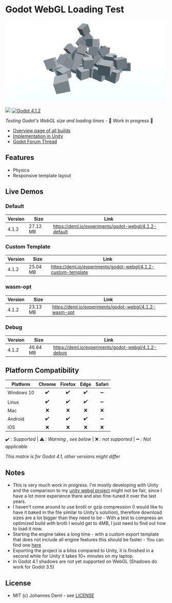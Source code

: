 # Godot WebGL Loading Test

![Preview](./preview.png)

[![](https://img.shields.io/github/release-date/JohannesDeml/Godot-WebGL-LoadingTest.svg)](https://github.com/JohannesDeml/Godot-WebGL-LoadingTest/releases) [![Godot 4.1.2](https://img.shields.io/badge/godot-4.1.2-green.svg?logo=godot-engine&logoColor=white&cacheSeconds=2592000)](https://godotengine.org/download/archive/4.1.2-stable/)

*Testing Godot's WebGL size and loading times* - 🚧 Work in progress 🚧  

* [Overview page of all builds](https://deml.io/experiments/godot-webgl/)
* [Implementation in Unity](https://github.com/JohannesDeml/UnityWebGL-LoadingTest)
* [Godot Forum Thread](https://godotforums.org/d/37304-gzip-brotli-compression-with-custom-template)


## Features

* Physics
* Responsive template layout

## Live Demos

### Default
Version | Size | Link
--- | --- | ---
4.1.2 | 27.12 MB | https://deml.io/experiments/godot-webgl/4.1.2-default

### Custom Template
Version | Size | Link
--- | --- | ---
4.1.2 | 25.04 MB | https://deml.io/experiments/godot-webgl/4.1.2-custom-template

### wasm-opt
Version | Size | Link
--- | --- | ---
4.1.2 | 23.13 MB | https://deml.io/experiments/godot-webgl/4.1.2-wasm-opt

### Debug
Version | Size | Link
--- | --- | ---
4.1.2 | 46.84 MB | https://deml.io/experiments/godot-webgl/4.1.2-debug

## Platform Compatibility

| Platform   | Chrome | Firefox | Edge | Safari |
| ---------- | :----: | :-----: | :--: | :----: |
| Windows 10 |   ✔️    |    ✔️    |  ✔️   |   ➖    |
| Linux      |   ✔️    |    ✔️    |  ✔️   |   ➖    |
| Mac        |   ❌    |    ❌️    |  ❌   |   ❌️    |
| Android    |   ✔️    |    ✔️    |  ✔️   |   ➖    |
| iOS        |   ❌    |    ❌    |  ❌   |   ❌    |

✔️ *: Supported* | ⚠️ *: Warning , see below* | ❌ *: not supported* | ➖ *: Not applicable*

*This matrix is for Godot 4.1, other versions might differ*

## Notes

* This is very much work in progress. I'm mostly developing with Unity and the comparison to my [unity webgl project](https://github.com/JohannesDeml/UnityWebGL-LoadingTest) might not be fair, since I have a lot more experience there and also fine-tuned it over the last years.
* I haven't come around to use brotli or gzip compression (I would like to have it baked in the file similar to Unity's solution), therefore download sizes are a lot bigger than they need to be - With a test to compress an optimized build with brotli I would get to 4MB, I just need to find out how to load it now.
* Starting the engine takes a long time - with a custom export template that does not include all engine features this should be faster - You can find one [here](https://deml.io/experiments/godot-webgl/4.1.2-custom-template)
* Exporting the project is a bliss compared to Unity, it is finished in a second while for Unity it takes 10+ minutes on my laptop.
* In Godot 4.1 shadows are not yet supported on WebGL (Shadows do work for Godot 3.5)

## License

* MIT (c) Johannes Deml - see [LICENSE](./LICENSE.md)
